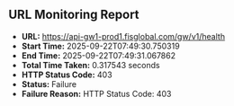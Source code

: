 ## URL Monitoring Report

- **URL:** https://api-gw1-prod1.fisglobal.com/gw/v1/health
- **Start Time:** 2025-09-22T07:49:30.750319
- **End Time:** 2025-09-22T07:49:31.067862
- **Total Time Taken:** 0.317543 seconds
- **HTTP Status Code:** 403
- **Status:** Failure
- **Failure Reason:** HTTP Status Code: 403
